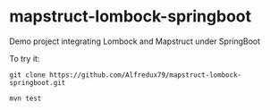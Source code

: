 # mapstruct-lombock-springboot
Demo project integrating Lombock and Mapstruct under SpringBoot

To try it:


```
git clone https://github.com/Alfredux79/mapstruct-lombock-springboot.git

mvn test
```
